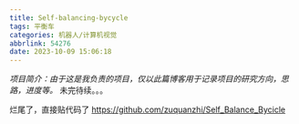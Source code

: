 ```yaml
---
title: Self-balancing-bycycle
tags: 平衡车
categories: 机器人/计算机视觉
abbrlink: 54276
date: 2023-10-09 15:06:18
---
```

*项目简介：由于这是我负责的项目，仅以此篇博客用于记录项目的研究方向，思路，进度等。*
未完待续。。。
<!--more-->

烂尾了，直接贴代码了
https://github.com/zuquanzhi/Self_Balance_Bycicle